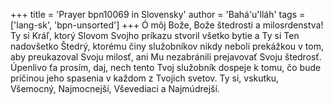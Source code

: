 +++
title = 'Prayer bpn10069 in Slovensky'
author = 'Bahá'u'lláh'
tags = ['lang-sk', 'bpn-unsorted']
+++
Ó môj Bože, Bože štedrosti a milosrdenstva! Ty si Kráľ, ktorý Slovom Svojho príkazu stvoril všetko bytie a Ty si Ten nadovšetko Štedrý, ktorému činy služobníkov nikdy neboli prekážkou v tom, aby preukazoval Svoju milosť, ani Mu nezabránili prejavovať Svoju štedrosť.
Úpenlivo ťa prosím, daj, nech tento Tvoj služobník dospeje k tomu, čo bude príčinou jeho spasenia v každom z Tvojich svetov.
Ty si, vskutku, Všemocný, Najmocnejší, Vševediaci a Najmúdrejší.
